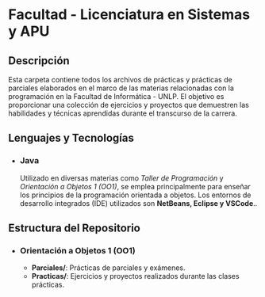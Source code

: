 # Facultad - Licenciatura en Sistemas y APU

## Descripción

Esta carpeta contiene todos los archivos de prácticas y prácticas de parciales elaborados en el marco de las materias relacionadas con la programación en la Facultad de Informática - UNLP. El objetivo es proporcionar una colección de ejercicios y proyectos que demuestren las habilidades y técnicas aprendidas durante el transcurso de la carrera.

## Lenguajes y Tecnologías

- ### Java
    Utilizado en diversas materias como _Taller de Programación_ y _Orientación a Objetos 1 (OO1)_, se emplea principalmente para enseñar los principios de la programación orientada a objetos. Los entornos de desarrollo integrados (IDE) utilizados son **NetBeans, Eclipse y VSCode**..

## Estructura del Repositorio

- ### Orientación a Objetos 1 (OO1)
    - **Parciales/**: Prácticas de parciales y exámenes.
    - **Practicas/**: Ejercicios y proyectos realizados durante las clases prácticas.